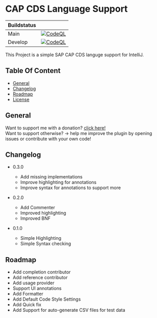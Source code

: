 # CAP CDS Language Support
| Buildstatus |                                                                                                                                                                                                  |
|-------------|--------------------------------------------------------------------------------------------------------------------------------------------------------------------------------------------------|
| Main        | [![CodeQL](https://github.com/TheYaINN/CDS-Plugin/actions/workflows/codeql-analysis.yml/badge.svg?branch=master)](https://github.com/TheYaINN/CDS-Plugin/actions/workflows/codeql-analysis.yml)  |
| Develop     | [![CodeQL](https://github.com/TheYaINN/CDS-Plugin/actions/workflows/codeql-analysis.yml/badge.svg?branch=develop)](https://github.com/TheYaINN/CDS-Plugin/actions/workflows/codeql-analysis.yml) |

This Project is a simple SAP CAP CDS languge support for IntelliJ.

## Table Of Content
* [General](#general)
* [Changelog](#changelog)
* [Roadmap](#roadmap)
* [License](./LICENSE)

## General
Want to support me with a donation? <a href="https://www.paypal.com/donate/?hosted_button_id=ZF95ZSZUWBCR8">click
here!</a> <br>
Want to support otherwise? -> help me improve the plugin by opening issues or contribute with your own code!

## Changelog
* 0.3.0
    * Add missing implementations
    * Improve highlighting for annotations
    * Improve syntax for annotations to support more</li>

* 0.2.0
    * Add Commenter
    * Improved highlighting
    * Improved BNF

* 0.1.0
    * Simple Highlighting
    * Simple Syntax checking

## Roadmap
* Add completion contributor
* Add reference contributor
* Add usage provider
* Support UI annotations
* Add Formatter
* Add Default Code Style Settings
* Add Quick fix
* Add Support for auto-generate CSV files for test data